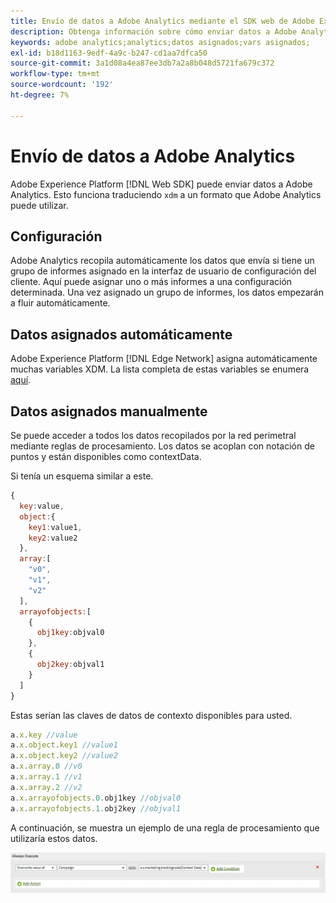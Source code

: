 ```yaml
---
title: Envío de datos a Adobe Analytics mediante el SDK web de Adobe Experience Platform
description: Obtenga información sobre cómo enviar datos a Adobe Analytics con el SDK web de Adobe Experience Platform.
keywords: adobe analytics;analytics;datos asignados;vars asignados;
exl-id: b18d1163-9edf-4a9c-b247-cd1aa7dfca50
source-git-commit: 3a1d08a4ea87ee3db7a2a8b048d5721fa679c372
workflow-type: tm+mt
source-wordcount: '192'
ht-degree: 7%

---
```


# Envío de datos a Adobe Analytics

Adobe Experience Platform [!DNL Web SDK] puede enviar datos a Adobe Analytics. Esto funciona traduciendo `xdm` a un formato que Adobe Analytics puede utilizar.

## Configuración

Adobe Analytics recopila automáticamente los datos que envía si tiene un grupo de informes asignado en la interfaz de usuario de configuración del cliente. Aquí puede asignar uno o más informes a una configuración determinada. Una vez asignado un grupo de informes, los datos empezarán a fluir automáticamente.

## Datos asignados automáticamente

Adobe Experience Platform [!DNL Edge Network] asigna automáticamente muchas variables XDM. La lista completa de estas variables se enumera [aquí](automatically-mapped-vars.md).

## Datos asignados manualmente

Se puede acceder a todos los datos recopilados por la red perimetral mediante reglas de procesamiento. Los datos se acoplan con notación de puntos y están disponibles como contextData.

Si tenía un esquema similar a este.

```javascript
{
  key:value,
  object:{
    key1:value1,
    key2:value2
  },
  array:[
    "v0",
    "v1",
    "v2"
  ],
  arrayofobjects:[
    {
      obj1key:objval0
    },
    {
      obj2key:objval1
    }
  ]
}
```

Estas serían las claves de datos de contexto disponibles para usted.

```javascript
a.x.key //value
a.x.object.key1 //value1
a.x.object.key2 //value2
a.x.array.0 //v0
a.x.array.1 //v1
a.x.array.2 //v2
a.x.arrayofobjects.0.obj1key //objval0
a.x.arrayofobjects.1.obj2key //objval1
```

A continuación, se muestra un ejemplo de una regla de procesamiento que utilizaría estos datos.

![Interfaz de reglas de procesamiento](./assets/edge_analytics_processing_rules.png)
